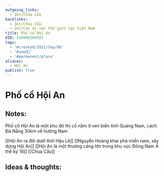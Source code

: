 ```yaml
---
outgoing_links:
  - Zet/Chùa Cầu
backlinks:
  - Zet/Chùa Cầu
  - Zet/Các di sản thế giới tại Việt Nam
title: Phố cổ Hội An
UID: 210908204925
tags:
  - '#created/2021/Sep/08'
  - '#seed🥜'
  - '#permanent/place'
aliases:
  - Hội An
publish: True
---
```

# Phố cổ Hội An

## Notes:
Phố cổ Hội An là một khu đô thị cổ nằm ở ven biển tỉnh Quảng Nam, cách Đà Nẵng 30km về hướng Nam

[[Hội An ra đời dưới thời Hậu Lê]]
[[Nguyễn Hoàng khai phá miền nam, xây dựng Hội An]]
[[Hội An là một thương cảng lớn trong khu vực Đông Nam Á thế kỷ 16]]
[[Chùa Cầu]]

## Ideas & thoughts:
